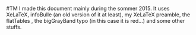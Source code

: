 #TM
I made this document mainly during the sommer 2015. It uses XeLaTeX, infoBulle (an old version of it at least), my XeLaTeX preamble, the flatTables , the bigGrayBand typo (in this case it is red...) and some other stuffs.